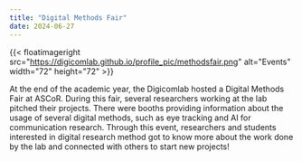 ```yaml
---
title: "Digital Methods Fair"
date: 2024-06-27
---
```


{{< floatimageright src="https://digicomlab.github.io/profile_pic/methodsfair.png" alt="Events" width="72" height="72" >}}

At the end of the academic year, the Digicomlab hosted a Digital Methods Fair at ASCoR. During this fair, several researchers working at the lab pitched their projects. There were booths providing information about the usage of several digital methods, such as eye tracking and AI for communication research. Through this event, researchers and students interested in digital research method got to know more about the work done by the lab and connected with others to start new projects!


